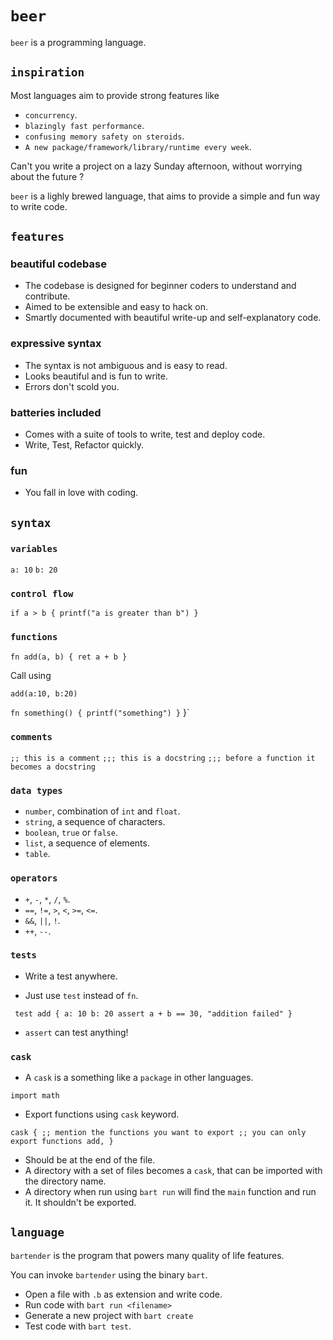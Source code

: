 # `beer`

`beer` is a programming language.

## `inspiration`

Most languages aim to provide strong features like 

- `concurrency`.
- `blazingly fast performance`.
- `confusing memory safety on steroids`.
- `A new package/framework/library/runtime every week`.

Can't you write a project on a lazy Sunday afternoon, without worrying about the future ?

`beer` is a lighly brewed language, that aims to provide a simple and fun way to write code.

## `features`

### beautiful codebase
- The codebase is designed for beginner coders to understand and contribute.
- Aimed to be extensible and easy to hack on.
- Smartly documented with beautiful write-up and self-explanatory code.

### expressive syntax
- The syntax is not ambiguous and is easy to read.
- Looks beautiful and is fun to write.
- Errors don't scold you.

### batteries included
- Comes with a suite of tools to write, test and deploy code.
- Write, Test, Refactor quickly.

### fun
- You fall in love with coding.

## `syntax`

### `variables`

`a: 10`
`b: 20`

### `control flow`

`if a > b { printf("a is greater than b") }`

### `functions`

`fn add(a, b) { ret a + b }`

Call using

`add(a:10, b:20)`

`fn something() {
    printf("something")
}`
}`

### `comments`

`;; this is a comment`
`;;; this is a docstring`
`;;; before a function it becomes a docstring`

### `data types`

- `number`, combination of `int` and `float`.
- `string`, a sequence of characters.
- `boolean`, `true` or `false`.
- `list`, a sequence of elements.
- `table`.

### `operators`

- `+`, `-`, `*`, `/`, `%`.
- `==`, `!=`, `>`, `<`, `>=`, `<=`.
- `&&`, `||`, `!`.
- `++`, `--`.

### `tests`

- Write a test anywhere.

- Just use `test` instead of `fn`.

`
test add {
    a: 10
    b: 20
    assert a + b == 30, "addition failed"
}`

- `assert` can test anything!

### `cask`

- A `cask` is a something like a `package` in other languages.

`
import math
`

- Export functions using `cask` keyword.

`cask {
    ;; mention the functions you want to export
    ;; you can only export functions
    add,
}`

- Should be at the end of the file.
- A directory with a set of files becomes a `cask`, that can be imported with the directory name.
- A directory when run using `bart run` will find the `main` function and run it. It shouldn't be exported.

## `language`

`bartender` is the program that powers many quality of life features.

You can invoke `bartender` using the binary `bart`.

- Open a file with `.b` as extension and write code.
- Run code with `bart run <filename>`
- Generate a new project with `bart create`
- Test code with `bart test`.


